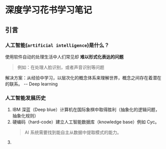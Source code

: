# 深度学习花书学习笔记

## 引言
### 人工智能(`artificial intelligence`)是什么？

使用软件自动的处理生活中人们常见却 **难以形式化表达的问题** 

> 例如：在处理人脸识别，或者声音识别等问题

解决方案：从经验中学习，以层次化的概念体系来理解世界，概念之间存在着潜在的联系。 -- Deep learning

### 人工智能发展历史

1. IBM 深蓝（Deep blue）计算机在国际象棋中取得胜利（抽象化的逻辑问题，抽象化规则）
2. 硬编码（hard-code）建立人工智能数据库（knowledge base）例如 Cyc。
    > AI 系统需要找到能自主从数据中提取模式的能力。
3. 